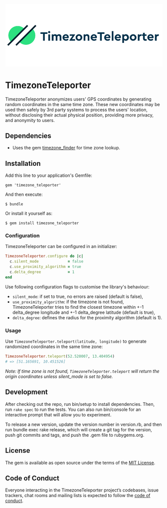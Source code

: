 ![TimezoneTeleporter](./timezone_teleporter.png)

# TimezoneTeleporter

TimezoneTeleporter anonymizes users' GPS coordinates by generating random coordinates in the same time zone. These new coordinates may be used then safely by 3rd party systems to process the users' location, without disclosing their actual physical position, providing more privacy, and anonymity to users.

## Dependencies

* Uses the gem [timezone_finder](https://github.com/gunyarakun/timezone_finder) for time zone lookup.

## Installation

Add this line to your application's Gemfile:

    gem 'timezone_teleporter'

And then execute:

    $ bundle

Or install it yourself as:

    $ gem install timezone_teleporter

### Configuration

TimezoneTeleporter can be configured in an initializer:

```ruby
TimezoneTeleporter.configure do |c|
  c.silent_mode             = false
  c.use_proximity_algorithm = true
  c.delta_degree            = 1
end
```

Use following configuration flags to customise the library's behaviour:

* `silent_mode`: if set to true, no errors are raised (default is false),
* `use_proximity_algorithm`: if the timezone is not found, TimezoneTeleporter tries to find the closest timezone within +-1 delta_degree longitude and +-1 delta_degree latitude (default is true),
* `delta_degree`: defines the radius for the proximity algorithm (default is 1).

### Usage

Use `TimezoneTeleporter.teleport(latitude, longitude)` to generate randomized coordinates in the same time zone:

```ruby
TimezoneTeleporter.teleport(52.520007, 13.404954)
# => [51.165691, 10.451526]
```

*Note: If time zone is not found, `TimezoneTeleporter.teleport` will return the origin coordinates unless silent_mode is set to false.*

## Development

After checking out the repo, run bin/setup to install dependencies. Then, run `rake spec` to run the tests. You can also run bin/console for an interactive prompt that will allow you to experiment.

To release a new version, update the version number in version.rb, and then run bundle exec rake release, which will create a git tag for the version, push git commits and tags, and push the .gem file to rubygems.org.

## License

The gem is available as open source under the terms of the [MIT License](https://opensource.org/licenses/MIT).

## Code of Conduct

Everyone interacting in the TimezoneTeleporter project’s codebases, issue trackers, chat rooms and mailing lists is expected to follow the [code of conduct](https://github.com/blinkist/TimezoneTeleporter/blob/master/CODE_OF_CONDUCT.md).
